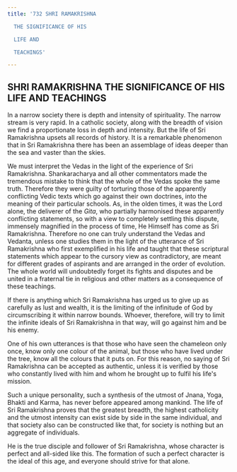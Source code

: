 ```yaml
---
title: '732 SHRI RAMAKRISHNA

  THE SIGNIFICANCE OF HIS

  LIFE AND

  TEACHINGS'

---
```

  

## SHRI RAMAKRISHNA THE SIGNIFICANCE OF HIS LIFE AND TEACHINGS

In a narrow society there is depth and intensity of spirituality. The
narrow stream is very rapid. In a catholic society, along with the
breadth of vision we find a proportionate loss in depth and intensity.
But the life of Sri Ramakrishna upsets all records of history. It is a
remarkable phenomenon that in Sri Ramakrishna there has been an
assemblage of ideas deeper than the sea and vaster than the skies.

We must interpret the Vedas in the light of the experience of Sri
Ramakrishna. Shankaracharya and all other commentators made the
tremendous mistake to think that the whole of the Vedas spoke the same
truth. Therefore they were guilty of torturing those of the apparently
conflicting Vedic texts which go against their own doctrines, into the
meaning of their particular schools. As, in the olden times, it was the
Lord alone, the deliverer of the *Gita*, who partially harmonised these
apparently conflicting statements, so with a view to completely settling
this dispute, immensely magnified in the process of time, He Himself has
come as Sri Ramakrishna. Therefore no one can truly understand the Vedas
and Vedanta, unless one studies them in the light of the utterance of
Sri Ramakrishna who first exemplified in his life and taught that these
scriptural statements which appear to the cursory view as contradictory,
are meant for different grades of aspirants and are arranged in the
order of evolution. The whole world will undoubtedly forget its fights
and disputes and be united in a fraternal tie in religious and other
matters as a consequence of these teachings.

If there is anything which Sri Ramakrishna has urged us to give up as
carefully as lust and wealth, it is the limiting of the infinitude of
God by circumscribing it within narrow bounds. Whoever, therefore, will
try to limit the infinite ideals of Sri Ramakrishna in that way, will go
against him and be his enemy.

One of his own utterances is that those who have seen the chameleon only
once, know only one colour of the animal, but those who have lived under
the tree, know all the colours that it puts on. For this reason, no
saying of Sri Ramakrishna can be accepted as authentic, unless it is
verified by those who constantly lived with him and whom he brought up
to fulfil his life's mission.

Such a unique personality, such a synthesis of the utmost of Jnana,
Yoga, Bhakti and Karma, has never before appeared among mankind. The
life of Sri Ramakrishna proves that the greatest breadth, the highest
catholicity and the utmost intensity can exist side by side in the same
individual, and that society also can be constructed like that, for
society is nothing but an aggregate of individuals.

He is the true disciple and follower of Sri Ramakrishna, whose character
is perfect and all-sided like this. The formation of such a perfect
character is the ideal of this age, and everyone should strive for that
alone.